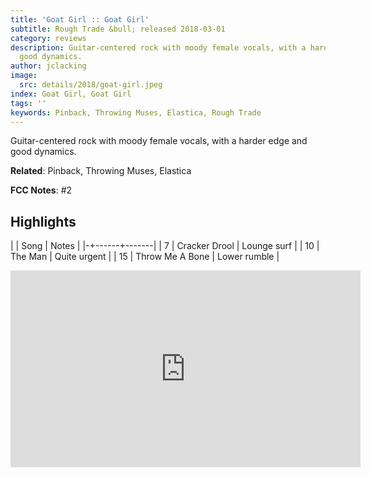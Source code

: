 ```yaml
---
title: 'Goat Girl :: Goat Girl'
subtitle: Rough Trade &bull; released 2018-03-01
category: reviews
description: Guitar-centered rock with moody female vocals, with a harder edge and
  good dynamics.
author: jclacking
image:
  src: details/2018/goat-girl.jpeg
index: Goat Girl, Goat Girl
tags: ''
keywords: Pinback, Throwing Muses, Elastica, Rough Trade
---
```

Guitar-centered rock with moody female vocals, with a harder edge and good dynamics.<!--more-->

**Related**: Pinback, Throwing Muses, Elastica

**FCC Notes**: #2

## Highlights

| | Song | Notes |
|-+------+-------|
| 7 | Cracker Drool | Lounge surf |
| 10 | The Man | Quite urgent |
| 15 | Throw Me A Bone | Lower rumble |

<div class="tlo-detail-video"><iframe width="560" height="315" src="https://www.youtube.com/embed/FSpzsO1RDTM" frameborder="0" allow="autoplay; encrypted-media" allowfullscreen></iframe></div>

